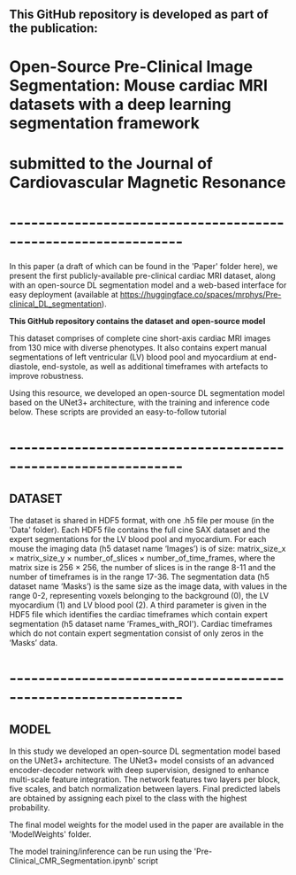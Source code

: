 ## This GitHub repository is developed as part of the publication:
#
#  __Open-Source Pre-Clinical Image Segmentation: Mouse cardiac MRI datasets with a deep learning segmentation framework__
#
# submitted to the Journal of Cardiovascular Magnetic Resonance

# --------------------------------------------------------------

In this paper (a draft of which can be found in the 'Paper' folder here), we present the first publicly-available pre-clinical cardiac MRI dataset, along with an open-source DL segmentation model and a web-based interface for easy deployment (available at https://huggingface.co/spaces/mrphys/Pre-clinical_DL_segmentation).

**This GitHub repository contains the dataset and open-source model**

This dataset comprises of complete cine short-axis cardiac MRI images from 130 mice with diverse phenotypes.
It also contains expert manual segmentations of left ventricular (LV) blood pool and myocardium at end-diastole, end-systole, as well as additional timeframes with artefacts to improve robustness.

Using this resource, we developed an open-source DL segmentation model based on the UNet3+ architecture, with the training and inference code below.
These scripts are provided  an easy-to-follow tutorial

# --------------------------------------------------------------
## DATASET

The dataset is shared in HDF5 format, with one .h5 file per mouse (in the 'Data' folder). 
Each HDF5 file contains the full cine SAX dataset and the expert segmentations for the LV blood pool and myocardium. 
For each mouse the imaging data (h5 dataset name ‘Images’) is of size: matrix_size_x × matrix_size_y × number_of_slices × number_of_time_frames, where the matrix size is 256 × 256, the number of slices is in the range 8-11 and the number of timeframes is in the range 17-36. 
The segmentation data (h5 dataset name ‘Masks’) is the same size as the image data, with values in the range 0-2, representing voxels belonging to the background (0), the LV myocardium (1) and LV blood pool (2). 
A third parameter is given in the HDF5 file which identifies the cardiac timeframes which contain expert segmentation (h5 dataset name ‘Frames_with_ROI'). Cardiac timeframes which do not contain expert segmentation consist of only zeros in the ‘Masks’ data.

# --------------------------------------------------------------
## MODEL

In this study we developed an open-source DL segmentation model based on the UNet3+ architecture. 
The UNet3+ model consists of an advanced encoder-decoder network with deep supervision, designed to enhance multi-scale feature integration. 
The network features two layers per block, five scales, and batch normalization between layers. 
Final predicted labels are obtained by assigning each pixel to the class with the highest probability. 

The final model weights for the model used in the paper are available in the 'ModelWeights' folder.

The model training/inference can be run using the 'Pre-Clinical_CMR_Segmentation.ipynb' script 

